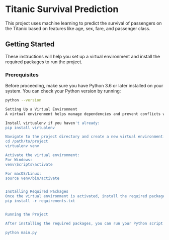 # Titanic Survival Prediction

This project uses machine learning to predict the survival of passengers on the Titanic based on features like age, sex, fare, and passenger class.

## Getting Started

These instructions will help you set up a virtual environment and install the required packages to run the project.

### Prerequisites

Before proceeding, make sure you have Python 3.6 or later installed on your system. You can check your Python version by running:

```bash
python --version

Setting Up a Virtual Environment
A virtual environment helps manage dependencies and prevent conflicts with other Python projects. Follow these steps to create a virtual environment:

Install virtualenv if you haven't already:
pip install virtualenv

Navigate to the project directory and create a new virtual environment:
cd /path/to/project
virtualenv venv

Activate the virtual environment:
For Windows:
venv\Scripts\activate

For macOS/Linux:
source venv/bin/activate


Installing Required Packages
Once the virtual environment is activated, install the required packages using the requirements.txt file:
pip install -r requirements.txt


Running the Project

After installing the required packages, you can run your Python script to train and evaluate the Titanic survival prediction model:

python main.py
